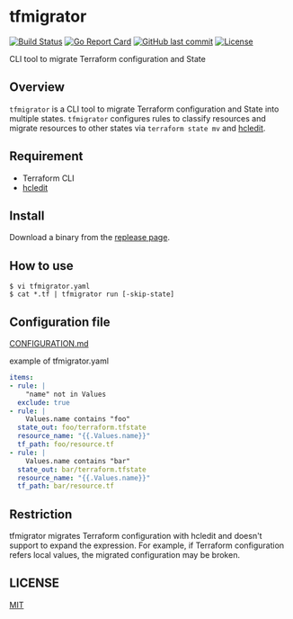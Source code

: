 # tfmigrator

[![Build Status](https://github.com/suzuki-shunsuke/tfmigrator/workflows/test/badge.svg)](https://github.com/suzuki-shunsuke/tfmigrator/actions)
[![Go Report Card](https://goreportcard.com/badge/github.com/suzuki-shunsuke/tfmigrator)](https://goreportcard.com/report/github.com/suzuki-shunsuke/tfmigrator)
[![GitHub last commit](https://img.shields.io/github/last-commit/suzuki-shunsuke/tfmigrator.svg)](https://github.com/suzuki-shunsuke/tfmigrator)
[![License](http://img.shields.io/badge/license-mit-blue.svg?style=flat-square)](https://raw.githubusercontent.com/suzuki-shunsuke/tfmigrator/master/LICENSE)

CLI tool to migrate Terraform configuration and State

## Overview

`tfmigrator` is a CLI tool to migrate Terraform configuration and State into multiple states.
`tfmigrator` configures rules to classify resources and migrate resources to other states via `terraform state mv` and [hcledit](https://github.com/minamijoyo/hcledit).

## Requirement

* Terraform CLI
* [hcledit](https://github.com/minamijoyo/hcledit)

## Install

Download a binary from the [replease page](https://github.com/suzuki-shunsuke/tfmigrator/releases).

## How to use

```
$ vi tfmigrator.yaml
$ cat *.tf | tfmigrator run [-skip-state]
```

## Configuration file

[CONFIGURATION.md](docs/CONFIGURATION.md)

example of tfmigrator.yaml

```yaml
items:
- rule: |
    "name" not in Values
  exclude: true
- rule: |
    Values.name contains "foo"
  state_out: foo/terraform.tfstate
  resource_name: "{{.Values.name}}"
  tf_path: foo/resource.tf
- rule: |
    Values.name contains "bar"
  state_out: bar/terraform.tfstate
  resource_name: "{{.Values.name}}"
  tf_path: bar/resource.tf
```

## Restriction

tfmigrator migrates Terraform configuration with hcledit and doesn't support to expand the expression.
For example, if Terraform configuration refers local values, the migrated configuration may be broken.

## LICENSE

[MIT](LICENSE)
